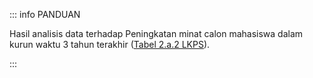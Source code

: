 ::: info PANDUAN

Hasil analisis data terhadap Peningkatan minat calon mahasiswa dalam kurun waktu 3 tahun terakhir ([Tabel 2.a.2 LKPS](../lkps/tabel-2a2)).

:::
